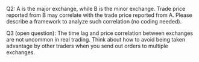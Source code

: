 Q2: A is the major exchange, while B is the minor exchange. Trade
price reported from B may correlate with the trade price reported from
A. Please describe a framework to analyze such correlation (no coding
needed).

Q3 (open question): The time lag and price correlation between
exchanges are not uncommon in real trading. Think about how to avoid
being taken advantage by other traders when you send out orders to
multiple exchanges.
